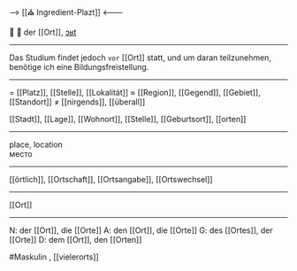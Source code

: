 --> [[⛪ Ingredient-Plazt]] <---

📍 🔵 der [[Ort]], [ɔʁt](https://youglish.com/pronounce/Ort/german)

---
 Das Studium findet jedoch `vor` [[Ort]] statt, und um daran teilzunehmen, benötige ich eine Bildungsfreistellung.

---
= [[Platz]], [[Stelle]], [[Lokalität]]
≈ [[Region]], [[Gegend]], [[Gebiet]], [[Standort]]
≠ [[nirgends]], [[überall]]

[[Stadt]], [[Lage]], [[Wohnort]], [[Stelle]], [[Geburtsort]], [[orten]]

---
place, location  
место

---
[[örtlich]], [[Ortschaft]], [[Ortsangabe]], [[Ortswechsel]]

---
[[Ort]]


---
N: der [[Ort]], die [[Orte]]
A: den [[Ort]], die [[Orte]]
G: des [[Ortes]], der [[Orte]]
D: dem [[Ort]], den [[Orten]]

#Maskulin 
, [[vielerorts]]